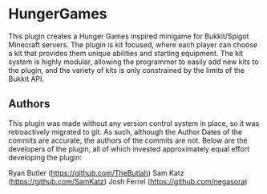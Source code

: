 # HungerGames
This plugin creates a Hunger Games inspired minigame for Bukkit/Spigot Minecraft servers. The plugin is kit focused, where each player can choose a kit that provides them unique abilities and starting equipment. 
The kit system is highly modular, allowing the programmer to easily add new kits to the plugin, and the variety of kits is only constrained by the limits of the Bukkit API.

## Authors
This plugin was made without any version control system in place, so it was retroactively migrated to git. As such, although the Author Dates of the commits are accurate, the authors of the commits are not. Below are the developers of the plugin, all of which invested approximately equal effort developing the plugin:

Ryan Butler (https://github.com/TheButlah)
Sam Katz (https://github.com/SamKatz)
Josh Ferrel (https://github.com/negasora)


